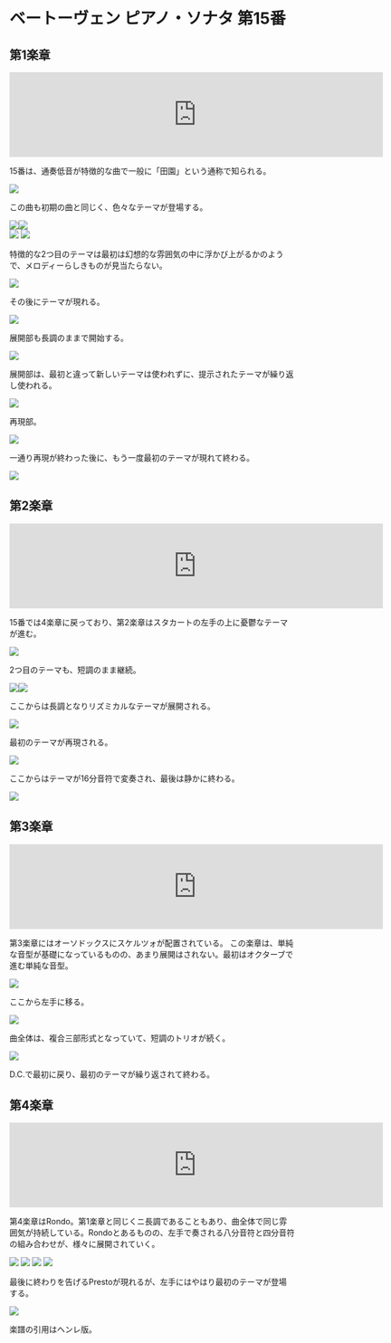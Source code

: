 # ベートーヴェン ピアノ・ソナタ 第15番

## 第1楽章

<iframe allow="autoplay *; encrypted-media *;" frameborder="0" height="150" sandbox="allow-forms allow-popups allow-same-origin allow-scripts allow-top-navigation-by-user-activation" src="https://embed.music.apple.com/us/album/piano-sonata-no-15-in-d-major-op-28-i-allegro/1272663034?i=1272663709&app=music" width="660"></iframe>

15番は、通奏低音が特徴的な曲で一般に「田園」という通称で知られる。

<img src="740.jpg">

この曲も初期の曲と同じく、色々なテーマが登場する。

<div style="display: flex;">
<img src="738.jpg"><img src="742.jpg">
</div>

<img src="737.jpg">

<img src="739.jpg">

特徴的な2つ目のテーマは最初は幻想的な雰囲気の中に浮かび上がるかのようで、メロディーらしきものが見当たらない。

<img src="741.jpg">

その後にテーマが現れる。

<img src="746.jpg">

展開部も長調のままで開始する。

<img src="747.jpg">

展開部は、最初と違って新しいテーマは使われずに、提示されたテーマが繰り返し使われる。

<img src="744.jpg">

再現部。

<img src="743.jpg">

一通り再現が終わった後に、もう一度最初のテーマが現れて終わる。

<img src="745.jpg">

## 第2楽章

<iframe allow="autoplay *; encrypted-media *;" frameborder="0" height="150" sandbox="allow-forms allow-popups allow-same-origin allow-scripts allow-top-navigation-by-user-activation" src="https://embed.music.apple.com/us/album/piano-sonata-no-15-in-d-major-op-28-ii-andante/1272663034?i=1272663710&app=music" width="660"></iframe>

15番では4楽章に戻っており、第2楽章はスタカートの左手の上に憂鬱なテーマが進む。

<img src="775.jpg">

2つ目のテーマも、短調のまま継続。

<div style="display: flex;">
<img src="773.jpg"><img src="772.jpg">
</div>

ここからは長調となりリズミカルなテーマが展開される。

<img src="774.jpg">

最初のテーマが再現される。

<img src="777.jpg">

ここからはテーマが16分音符で変奏され、最後は静かに終わる。

<img src="776.jpg">

## 第3楽章

<iframe allow="autoplay *; encrypted-media *;" frameborder="0" height="150" sandbox="allow-forms allow-popups allow-same-origin allow-scripts allow-top-navigation-by-user-activation" src="https://embed.music.apple.com/us/album/piano-sonata-no-15-in-d-major-op-28-iii-scherzo-allegro-vivace/1272663034?i=1272663711&app=music" width="660"></iframe>

第3楽章にはオーソドックスにスケルツォが配置されている。
この楽章は、単純な音型が基礎になっているものの、あまり展開はされない。最初はオクターブで進む単純な音型。

<img src="771.jpg">

ここから左手に移る。

<img src="769.jpg">

曲全体は、複合三部形式となっていて、短調のトリオが続く。

<img src="770.jpg">

D.C.で最初に戻り、最初のテーマが繰り返されて終わる。

## 第4楽章

<iframe allow="autoplay *; encrypted-media *;" frameborder="0" height="150" sandbox="allow-forms allow-popups allow-same-origin allow-scripts allow-top-navigation-by-user-activation" src="https://embed.music.apple.com/us/album/piano-sonata-no-15-in-d-major-op-28-iv-rondo-allegro/1272663034?i=1272663712&app=music" width="660"></iframe>

第4楽章はRondo。第1楽章と同じくニ長調であることもあり、曲全体で同じ雰囲気が持続している。Rondoとあるものの、左手で奏される八分音符と四分音符の組み合わせが、様々に展開されていく。

<img src="781.jpg">

<img src="782.jpg">

<img src="780.jpg">

<img src="779.jpg">

最後に終わりを告げるPrestoが現れるが、左手にはやはり最初のテーマが登場する。

<img src="783.jpg">

楽譜の引用はヘンレ版。

